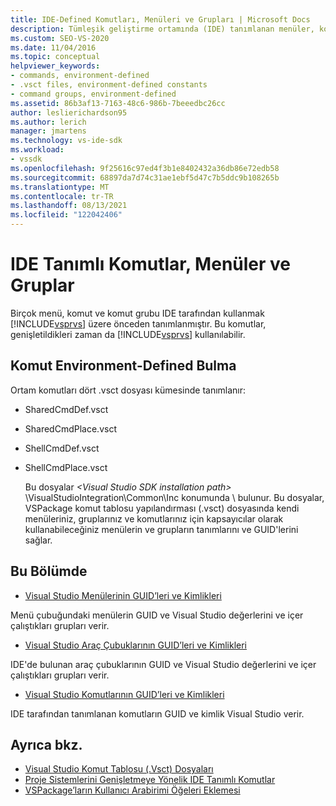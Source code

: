 ```yaml
---
title: IDE-Defined Komutları, Menüleri ve Grupları | Microsoft Docs
description: Tümleşik geliştirme ortamında (IDE) tanımlanan menüler, komutlar ve Visual Studio grupları hakkında bilgi edinmek.
ms.custom: SEO-VS-2020
ms.date: 11/04/2016
ms.topic: conceptual
helpviewer_keywords:
- commands, environment-defined
- .vsct files, environment-defined constants
- command groups, environment-defined
ms.assetid: 86b3af13-7163-48c6-986b-7beeedbc26cc
author: leslierichardson95
ms.author: lerich
manager: jmartens
ms.technology: vs-ide-sdk
ms.workload:
- vssdk
ms.openlocfilehash: 9f25616c97ed4f3b1e8402432a36db86e72edb58
ms.sourcegitcommit: 68897da7d74c31ae1ebf5d47c7b5ddc9b108265b
ms.translationtype: MT
ms.contentlocale: tr-TR
ms.lasthandoff: 08/13/2021
ms.locfileid: "122042406"
---
```

# <a name="ide-defined-commands-menus-and-groups"></a>IDE Tanımlı Komutlar, Menüler ve Gruplar
Birçok menü, komut ve komut grubu IDE tarafından kullanmak [!INCLUDE[vsprvs](../../code-quality/includes/vsprvs_md.md)] üzere önceden tanımlanmıştır. Bu komutlar, genişletildikleri zaman da [!INCLUDE[vsprvs](../../code-quality/includes/vsprvs_md.md)] kullanılabilir.

## <a name="finding-environment-defined-commands"></a>Komut Environment-Defined Bulma
 Ortam komutları dört .vsct dosyası kümesinde tanımlanır:

- SharedCmdDef.vsct

- SharedCmdPlace.vsct

- ShellCmdDef.vsct

- ShellCmdPlace.vsct

  Bu dosyalar *\<Visual Studio SDK installation path>* \VisualStudioIntegration\Common\Inc konumunda \\ bulunur. Bu dosyalar, VSPackage komut tablosu yapılandırması (.vsct) dosyasında kendi menüleriniz, gruplarınız ve komutlarınız için kapsayıcılar olarak kullanabileceğiniz menülerin ve grupların tanımlarını ve GUID'lerini sağlar.

## <a name="in-this-section"></a>Bu Bölümde
- [Visual Studio Menülerinin GUID’leri ve Kimlikleri](../../extensibility/internals/guids-and-ids-of-visual-studio-menus.md)

 Menü çubuğundaki menülerin GUID ve Visual Studio değerlerini ve içer çalıştıkları grupları verir.

- [Visual Studio Araç Çubuklarının GUID’leri ve Kimlikleri](../../extensibility/internals/guids-and-ids-of-visual-studio-toolbars.md)

 IDE'de bulunan araç çubuklarının GUID ve Visual Studio değerlerini ve içer çalıştıkları grupları verir.

- [Visual Studio Komutlarının GUID’leri ve Kimlikleri](../../extensibility/internals/guids-and-ids-of-visual-studio-commands.md)

 IDE tarafından tanımlanan komutların GUID ve kimlik Visual Studio verir.

## <a name="see-also"></a>Ayrıca bkz.
- [Visual Studio Komut Tablosu (.Vsct) Dosyaları](../../extensibility/internals/visual-studio-command-table-dot-vsct-files.md)
- [Proje Sistemlerini Genişletmeye Yönelik IDE Tanımlı Komutlar](../../extensibility/internals/ide-defined-commands-for-extending-project-systems.md)
- [VSPackage’ların Kullanıcı Arabirimi Öğeleri Eklemesi](../../extensibility/internals/how-vspackages-add-user-interface-elements.md)
